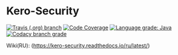 # Kero-Security
[![Travis (.org) branch](https://img.shields.io/travis/Rednoll/Kero-Security/master)](https://travis-ci.org/github/Rednoll/Kero-Security)
[![Code Coverage](https://img.shields.io/codecov/c/github/Rednoll/Kero-Security/master)](https://codecov.io/gh/Rednoll/Kero-Security?branch=master)
[![Language grade: Java](https://img.shields.io/lgtm/grade/java/g/Rednoll/Kero-Security.svg?logo=lgtm&logoWidth=18)](https://lgtm.com/projects/g/Rednoll/Kero-Security/context:java)
[![Codacy branch grade](https://img.shields.io/codacy/grade/9bc8d622d7b1418a88b4894febb13b90/master)](https://app.codacy.com/gh/Rednoll/Kero-Security/dashboard)

Wiki(RU): (https://kero-security.readthedocs.io/ru/latest/)
